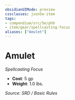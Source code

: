 ```yaml
---
obsidianUIMode: preview
cssclasses: json5e-item
tags:
- compendium/src/5e/phb
- item/gear/spellcasting-focus
aliases: ["Amulet"]
---
```

# Amulet
*Spellcasting Focus*  

- **Cost**: 5 gp
- **Weight**: 1.0 lbs.

*Source: SRD / Basic Rules*